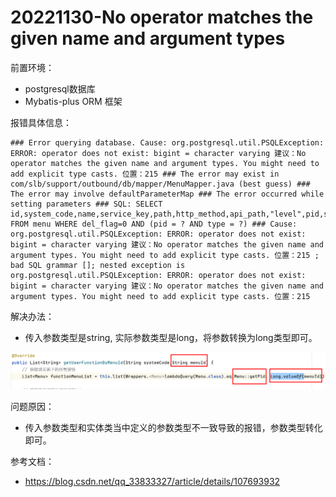 # 20221130-No operator matches the given name and argument types

前置环境：

- postgresql数据库
- Mybatis-plus ORM 框架

报错具体信息：

```
### Error querying database. Cause: org.postgresql.util.PSQLException: ERROR: operator does not exist: bigint = character varying 建议：No operator matches the given name and argument types. You might need to add explicit type casts. 位置：215 ### The error may exist in com/slb/support/outbound/db/mapper/MenuMapper.java (best guess) ### The error may involve defaultParameterMap ### The error occurred while setting parameters ### SQL: SELECT id,system_code,name,service_key,path,http_method,api_path,"level",pid,sort,type,kind,permission,icon,label,flag,del_flag,create_time,update_time,create_by,update_by FROM menu WHERE del_flag=0 AND (pid = ? AND type = ?) ### Cause: org.postgresql.util.PSQLException: ERROR: operator does not exist: bigint = character varying 建议：No operator matches the given name and argument types. You might need to add explicit type casts. 位置：215 ; bad SQL grammar []; nested exception is org.postgresql.util.PSQLException: ERROR: operator does not exist: bigint = character varying 建议：No operator matches the given name and argument types. You might need to add explicit type casts. 位置：215
```

解决办法：

- 传入参数类型是string, 实际参数类型是long，将参数转换为long类型即可。

![image-20221130143947780](images/image-20221130143947780.png)

问题原因：

- 传入参数类型和实体类当中定义的参数类型不一致导致的报错，参数类型转化即可。

参考文档：

- https://blog.csdn.net/qq_33833327/article/details/107693932

